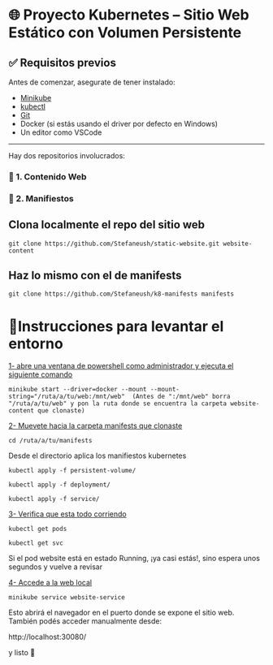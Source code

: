 # 🌐 Proyecto Kubernetes – Sitio Web Estático con Volumen Persistente

## ✅ Requisitos previos

Antes de comenzar, asegurate de tener instalado:

- [Minikube](https://minikube.sigs.k8s.io/docs/start/)
- [kubectl](https://kubernetes.io/docs/tasks/tools/)
- [Git](https://git-scm.com/)
- Docker (si estás usando el driver por defecto en Windows)
- Un editor como VSCode

---

Hay dos repositorios involucrados:

### 📁 1. Contenido Web 
### 📁 2. Manifiestos


## Clona localmente el repo del sitio web
``` git clone https://github.com/Stefaneush/static-website.git website-content ```


## Haz lo mismo con el de manifests
``` git clone https://github.com/Stefaneush/k8-manifests manifests ```



# 🚀Instrucciones para levantar el entorno

<ins> 1- abre una ventana de powershell como administrador y ejecuta el siguiente comando </ins>

``` minikube start --driver=docker --mount --mount-string="/ruta/a/tu/web:/mnt/web"  (Antes de ":/mnt/web" borra "/ruta/a/tu/web" y pon la ruta donde se encuentra la carpeta website-content que clonaste) ```

<ins> 2- Muevete hacia la carpeta manifests que clonaste </ins>

``` cd /ruta/a/tu/manifests ```

Desde el directorio aplica los manifiestos kubernetes

``` kubectl apply -f persistent-volume/ ```

``` kubectl apply -f deployment/ ```

``` kubectl apply -f service/ ```

<ins> 3- Verifica que esta todo corriendo </ins>

```kubectl get pods```

```kubectl get svc```

Si el pod website está en estado Running, ¡ya casi estás!, sino
espera unos segundos y vuelve a revisar

<ins> 4- Accede a la web local </ins>

```minikube service website-service```

Esto abrirá el navegador en el puerto donde se expone el sitio web. También podés acceder manualmente desde:

http://localhost:30080/


y listo 🎉 

